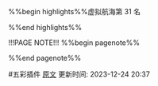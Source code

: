%%begin highlights%%虚拟航海第
31
名

%%end highlights%%

!!!PAGE NOTE!!!
%%begin pagenote%%

%%end pagenote%%

 #五彩插件 [原文](https://live.bilibili.com/631?broadcast_type=0)
更新时间: 2023-12-24 20:37